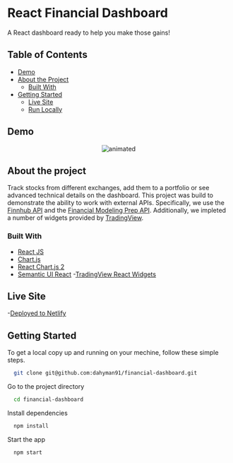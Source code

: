 # React Financial Dashboard

A React dashboard ready to help you make those gains!

## Table of Contents

- [Demo](#demo)
- [About the Project](#about-the-project)
  - [Built With](#built-with)
- [Getting Started](#getting-started)
  - [Live Site](#Live-Site)
  - [Run Locally](#run-locally)

## Demo

<p align="center">
  <img src="https://media0.giphy.com/media/3DVOm2yApNXKGOMdFb/giphy.gif?cid=790b761178188cfae2c7091780b4d2cb75a392c2b3b6747f&rid=giphy.gif&ct=g" alt="animated" />
</p>

## About the project

Track stocks from different exchanges, add them to a portfolio or see advanced technical details on the dashboard. This project was build to demonstrate the ability to work with external APIs. Specifically, we use the [Finnhub API](https://finnhub.io/) and the [Financial Modeling Prep API](https://site.financialmodelingprep.com/developer/docs). Additionally, we impleted a number of widgets provided by [TradingView](https://www.tradingview.com/).

### Built With

- [React JS](https://reactjs.org/)
- [Chart.js](https://www.chartjs.org/)
- [React Chart.js 2](https://reactchartjs.github.io/react-chartjs-2/#/)
- [Semantic UI React](https://react.semantic-ui.com/) -[TradingView React Widgets](https://jorrinkievit.github.io/react-ts-tradingview-widgets/docs/intro)

## Live Site

-[Deployed to Netlify](https://financial-dashboard-project.netlify.app/)

## Getting Started

To get a local copy up and running on your mechine, follow these simple steps.

```bash
  git clone git@github.com:dahyman91/financial-dashboard.git
```

Go to the project directory

```bash
  cd financial-dashboard
```

Install dependencies

```bash
  npm install
```

Start the app

```bash
  npm start
```

